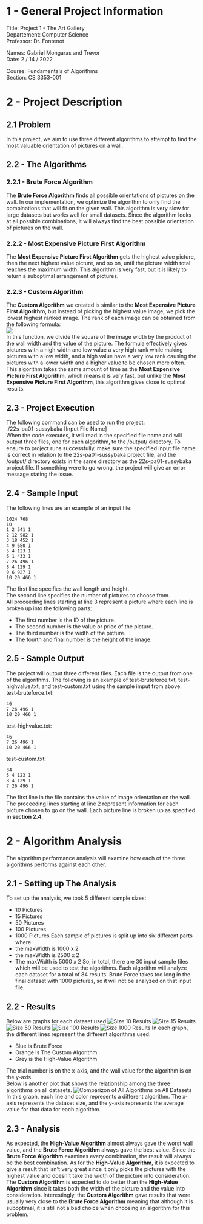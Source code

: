 # 1 - General Project Information

Title: Project 1 - The Art Gallery</br>
Departement: Computer Science</br>
Professor: Dr. Fontenot</br>

Names: Gabriel Mongaras and Trevor</br>
Date: 2 / 14 / 2022</br>

Course: Fundamentals of Algorithms</br>
Section: CS 3353-001</br>

# 2 - Project Description
## 2.1 Problem
In this project, we aim to use three different algorithms to attempt to find the most valuable orientation of pictures on a wall.

## 2.2 - The Algorithms
### 2.2.1 - Brute Force Algorithm
The <strong>Brute Force Algorithm</strong> finds all possible orientations of pictures on the wall. In our implementation, we optimize the algorithm to only find 
the combinations that will fit on the given wall. This algorithm is very slow for large datasets but works well for small datasets. Since the 
algorithm looks at all possible combinations, it will always find the best possible orientation of pictures on the wall.
### 2.2.2 - Most Expensive Picture First Algorithm
The <strong>Most Expensive Picture First Algorithm</strong> gets the highest value picture, then the next highest value picture, and so on, until the 
picture width total reaches the maximum width. This algorithm is very fast, but it is likely to return a suboptimal arrangement of pictures.
### 2.2.3 - Custom Algorithm
The <strong>Custom Algorithm</strong> we created is similar to the <strong>Most Expensive Picture First Algorithm</strong>, but instead of picking the highest
value image, we pick the lowest highest ranked image. The rank of each image can be obtained from the following formula:  
<img src="https://render.githubusercontent.com/render/math?math=\frac{(Width \:\, of \:\, Image)^2}{Wall  \:\, Width * Value  \:\, of  \:\, Image}"></br>
In this function, we divide the square of the image width by the product of the wall width and the value of the picture. The formula effectively
gives pictures with a high width and low value a very high rank while making pictures with a low width, and a high value have a very low rank causing the pictures with a
lower width and a higher value to be chosen more often. This algorithm takes the same amount of time as the <strong>Most Expensive Picture First Algorithm</strong>, which
means it is very fast, but unlike the <strong>Most Expensive Picture First Algorithm</strong>, this algorithm gives close to optimal results.

## 2.3 - Project Execution
The following command can be used to run the project: </br>
./22s-pa01-sussybaka [Input File Name] </br>
When the code executes, it will read in the specified file name and will output three files, one for each algorithm, to the /output/ directory. To ensure to project runs successfully, make sure the specified input file name is correct in relation to the 22s-pa01-sussybaka project file, and the /output/ directory exists in the same directory as the 22s-pa01-sussybaka project file. If something were to go wrong, the project will give an error message stating the issue.

## 2.4 - Sample Input
The following lines are an example of an input file:
```
1024 768
10
1 2 541 1
2 12 982 1
3 18 452 1
4 9 680 1
5 4 123 1
6 1 433 1
7 26 496 1
8 4 129 1
9 6 927 1
10 20 466 1
```
The first line specifies the wall length and height. </br>
The second line specifies the number of pictures to choose from. </br>
All proceeding lines starting at line 3 represent a picture where each line is broken up into the following parts:
- The first number is the ID of the picture.
- The second number is the value or price of the picture.
- The third number is the width of the picture.
- The fourth and final number is the height of the image.

## 2.5 - Sample Output
The project will output three different files. Each file is the output from one of the algorithms. The following is an example of test-bruteforce.txt,
test-highvalue.txt, and test-custom.txt using the sample imput from above: </br>
test-bruteforce.txt:
```
46
7 26 496 1
10 20 466 1
```
test-highvalue.txt:
```
46
7 26 496 1
10 20 466 1
```
test-custom.txt:
```
34
5 4 123 1
8 4 129 1
7 26 496 1
```
The first line in the file contains the value of image orientation on the wall. </br>
The proceeding lines starting at line 2 represent information for each picture chosen to go on the wall. Each picture line is broken up as specified
<strong>in section 2.4</strong>.

# 2 - Algorithm Analysis
The algorithm performance analysis will examine how each of the three algorithms performs against each other.
## 2.1 - Setting up The Analysis
To set up the analysis, we took 5 different sample sizes:
- 10 Pictures
- 15 Pictures
- 50 Pictures
- 100 Pictures
- 1000 Pictures
Each sample of pictures is split up into six different parts where
- the maxWidth is 1000 x 2
- the maxWidth is 2500 x 2
- The maxWidth is 5000 x 2
So, in total, there are 30 input sample files which will be used to test the algorithms. Each algorithm will analyze each dataset for a total of 84 results. Brute Force takes too long in the final dataset with 1000 pictures, so it will not be analyzed on that input file.
## 2.2 - Results
Below are graphs for each dataset used
![Size 10 Results](https://github.com/smu-cs-3353/22s-pa01-sussybaka/blob/README_Creation/Algorithm%20Analysis/Graphs/Size%2010.png)
![Size 15 Results](https://github.com/smu-cs-3353/22s-pa01-sussybaka/blob/README_Creation/Algorithm%20Analysis/Graphs/Size%2015.png)
![Size 50 Results](https://github.com/smu-cs-3353/22s-pa01-sussybaka/blob/README_Creation/Algorithm%20Analysis/Graphs/Size%2050.png)
![Size 100 Results](https://github.com/smu-cs-3353/22s-pa01-sussybaka/blob/README_Creation/Algorithm%20Analysis/Graphs/Size%20100.png)
![Size 1000 Results](https://github.com/smu-cs-3353/22s-pa01-sussybaka/blob/README_Creation/Algorithm%20Analysis/Graphs/Size%201000.png)
In each graph, the different lines represent the different algorithms used. 
- Blue is Brute Force
- Orange is The Custom Algorithm
- Grey is the High-Value Algorithm


The trial number is on the x-axis, and the wall value for the algorithm is on the y-axis.</br>
Below is another plot that shows the relationship among the three algorithms on all datasets.
![Comparizon of All Algorithms on All Datasets](https://github.com/smu-cs-3353/22s-pa01-sussybaka/blob/README_Creation/Algorithm%20Analysis/Graphs/Average%20Wall%20Value%20vs.%20Dataset%20Size.png)
In this graph, each line and color represents a different algorithm. The x-axis represents the dataset size, and the y-axis represents the average value for that data for each algorithm.
## 2.3 - Analysis
As expected, the <strong>High-Value Algorithm</strong> almost always gave the worst wall value, and the <strong>Brute Force Algorithm</strong> always gave the best value. Since the <strong>Brute Force Algorithm</strong> examines every combination, the result will always be the best combination. As for the <strong>High-Value Algorithm</strong>, it is expected to give a result that isn't very great since it only picks the pictures with the highest value and doesn't take the width of the picture into consideration. The <strong>Custom Algorithm</strong> is expected to do better than the <strong>High-Value Algorithm</strong> since it takes both the width of the picture and the value into consideration. Interestingly, the <strong>Custom Algorithm</strong> gave results that were usually very close to the <strong>Brute Force Algorithm</strong> meaning that although it is suboptimal, it is still not a bad choice when choosing an algorithm for this problem.

